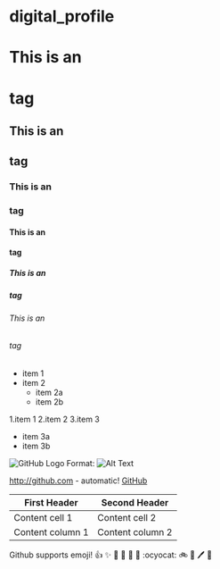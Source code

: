 # digital_profile


# This is an <h1> tag
## This is an <h2> tag
### This is an <h3> tag
#### This is an <h4> tag
##### This is an <h5> tag
###### This is an <h6> tag


* item 1
* item 2
  * item 2a
  * item 2b


1.item 1
2.item 2
3.item 3
  * item 3a
  * item 3b


![GitHub Logo](/images/logo.png)
Format: ![Alt Text](url)


http://github.com - automatic!
[GitHub](http://github.com)


First Header | Second Header
------------ | -------------
Content cell 1 | Content cell 2
Content column 1 | Content column 2


Github supports emoji!
:+1: :sparkles: :camel: :tada: :rocket: :metal: :ocyocat: :bike: :car: :pen: :pencil:
